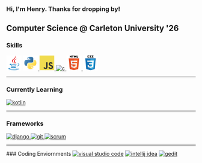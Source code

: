 ### Hi, I'm Henry. Thanks for dropping by!
## Computer Science @ Carleton University '26

### Skills
<a href="https://www.java.com" target="_blank" rel="noreferrer" title="Java"> <img src="https://raw.githubusercontent.com/devicons/devicon/master/icons/java/java-original.svg" alt="java" width="40" height="40"/></a>
  <a href="https://www.python.org" target="_blank" rel="noreferrer" title="Python"> <img src="https://raw.githubusercontent.com/devicons/devicon/master/icons/python/python-original.svg" alt="python" width="40" height="40"/> </a> 
  <a href="https://developer.mozilla.org/en-US/docs/Web/JavaScript" target="_blank" rel="noreferrer" title="JavaScript"> <img src="https://raw.githubusercontent.com/devicons/devicon/master/icons/javascript/javascript-original.svg" alt="javascript" width="40" height="40"/> </a> 
    <a href="https://www.w3schools.com/c/index.php" target="_blank" rel="noreferrer" title="C"> <img src="https://toppng.com/uploads/preview/c-programming-icon-c-programming-language-logo-11562945679duaxtn3yq0.png" alt="c" width="40" height="40"/> </a>
    <a href="https://www.w3.org/html/" target="_blank" rel="noreferrer" title="HTML"> <img src="https://raw.githubusercontent.com/devicons/devicon/master/icons/html5/html5-original-wordmark.svg" alt="html5" width="40" height="40"/> </a> 
  <a href="https://www.w3schools.com/css/" target="_blank" rel="noreferrer" title="CSS"> <img src="https://raw.githubusercontent.com/devicons/devicon/master/icons/css3/css3-original-wordmark.svg" alt="css3" width="40" height="40"/> </a> 

<hr>

### Currently Learning
<a href="https://kotlinlang.org" target="_blank" rel="noreferrer" title="Kotlin"> <img src="https://www.vectorlogo.zone/logos/kotlinlang/kotlinlang-icon.svg" alt="kotlin" width="40" height="40"/> </a> 

<hr>

### Frameworks
<a href="https://www.djangoproject.com/" target="_blank" rel="noreferrer" title="Django"> <img src="https://www.sevenstarwebsolutions.com/wp-content/uploads/2019/06/django-showcase-2.png" alt="django" width="40" height="40"/> </a> 
 <a href="https://git-scm.com/" target="_blank" rel="noreferrer" title="Git"> <img src="https://www.vectorlogo.zone/logos/git-scm/git-scm-icon.svg" alt="git" width="40" height="40"/> </a> 
  <a href="https://www.atlassian.com/agile/scrum" target="_blank" rel="noreferrer" title="Agile Scrum"> <img src="https://miro.medium.com/max/584/0*7BlveveWyYR3APC1" alt="scrum" width="40" height="40"/> </a> 

<hr> 
### Coding Enviornments
<a href="https://code.visualstudio.com/" target="_blank" rel="noreferrer" title="Visual Studio Code"> <img src="https://upload.wikimedia.org/wikipedia/commons/thumb/9/9a/Visual_Studio_Code_1.35_icon.svg/2048px-Visual_Studio_Code_1.35_icon.svg.png" alt="visual studio code" width="40" height="40"/></a>
<a href="https://www.jetbrains.com/idea/" target="_blank" rel="noreferrer" title="Intellij IDEA"> <img src="https://upload.wikimedia.org/wikipedia/commons/thumb/9/9c/IntelliJ_IDEA_Icon.svg/1200px-IntelliJ_IDEA_Icon.svg.png" alt="intellij idea" width="40" height="40"/></a>
<a href="https://help.gnome.org/users/gedit/stable/gedit-quickstart.html.en" target="_blank" rel="noreferrer" title="Gedit Text Editor"> <img src=https://upload.wikimedia.org/wikipedia/commons/thumb/4/4c/GNOME_Gedit_2018.svg/100px-GNOME_Gedit_2018.svg.png" alt="gedit" width="40" height="40"/></a>




